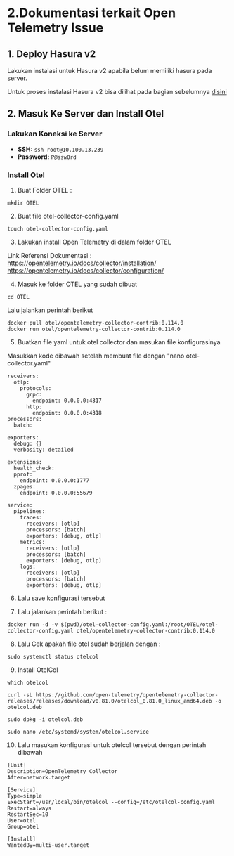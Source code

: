 # 2.Dokumentasi terkait Open Telemetry Issue

## 1. Deploy Hasura v2 

  Lakukan instalasi untuk Hasura v2 apabila belum memiliki hasura pada server. 
  
  Untuk proses instalasi Hasura v2 bisa dilihat pada bagian sebelumnya [disini](https://github.com/Uthaqurr/HasuraTraining/blob/main/1.%20September/1.Setting%20VPN%2C%20Akses%20Rancher%20dan%20Deploy%20Hasura%20.md)


## 2. Masuk Ke Server dan Install Otel

### Lakukan Koneksi ke Server

- **SSH:** `ssh root@10.100.13.239`
- **Password:** `P@ssw0rd`

### Install Otel 

1. Buat Folder OTEL :

```
mkdir OTEL
```

2. Buat file otel-collector-config.yaml

```
touch otel-collector-config.yaml
```

3. Lakukan install Open Telemetry di dalam folder OTEL


Link Referensi Dokumentasi :  <br/>
https://opentelemetry.io/docs/collector/installation/          <br/>
https://opentelemetry.io/docs/collector/configuration/          <br/>


4. Masuk ke folder OTEL yang sudah dibuat


```
cd OTEL
```

Lalu jalankan perintah berikut 

```
docker pull otel/opentelemetry-collector-contrib:0.114.0
docker run otel/opentelemetry-collector-contrib:0.114.0
```
5. Buatkan file yaml untuk otel collector dan masukan file konfigurasinya

Masukkan kode dibawah setelah membuat file dengan "nano otel-collector.yaml"

```
receivers:
  otlp:
    protocols:
      grpc:
        endpoint: 0.0.0.0:4317
      http:
        endpoint: 0.0.0.0:4318
processors:
  batch:

exporters:
  debug: {}
  verbosity: detailed

extensions:
  health_check:
  pprof:
    endpoint: 0.0.0.0:1777
  zpages:
    endpoint: 0.0.0.0:55679

service:
  pipelines:
    traces:
      receivers: [otlp]
      processors: [batch]
      exporters: [debug, otlp]
    metrics:
      receivers: [otlp]
      processors: [batch]
      exporters: [debug, otlp]
    logs:
      receivers: [otlp]
      processors: [batch]
      exporters: [debug, otlp]
```


6. Lalu save konfigurasi tersebut


7. Lalu jalankan perintah berikut :


```
docker run -d -v $(pwd)/otel-collector-config.yaml:/root/OTEL/otel-collector-config.yaml otel/opentelemetry-collector-contrib:0.114.0
```

8. Lalu Cek apakah file otel sudah berjalan dengan :

```
sudo systemctl status otelcol

```

9. Install OtelCol

```
which otelcol
```

```
curl -sL https://github.com/open-telemetry/opentelemetry-collector-releases/releases/download/v0.81.0/otelcol_0.81.0_linux_amd64.deb -o otelcol.deb
```

```
sudo dpkg -i otelcol.deb

```

```
sudo nano /etc/systemd/system/otelcol.service
```
10. Lalu masukan konfigurasi untuk otelcol tersebut dengan perintah dibawah

```
[Unit]
Description=OpenTelemetry Collector
After=network.target

[Service]
Type=simple
ExecStart=/usr/local/bin/otelcol --config=/etc/otelcol-config.yaml
Restart=always
RestartSec=10
User=otel
Group=otel

[Install]
WantedBy=multi-user.target

```

